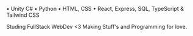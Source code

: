 • Unity C#
• Python
• HTML, CSS
• React, Express, SQL, TypeScript & Tailwind CSS

Studing FullStack WebDev <3 
Making Stuff's and Programming for love.
